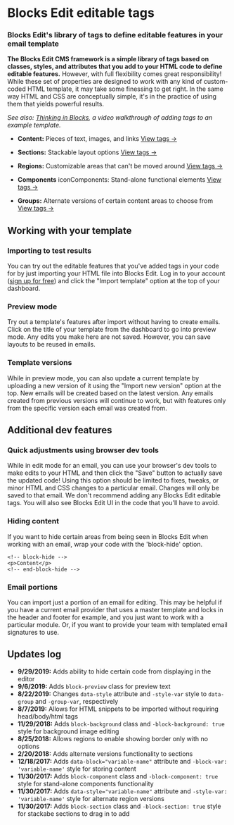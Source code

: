 # Blocks Edit editable tags
### Blocks Edit's library of tags to define editable features in your email template

**The Blocks Edit CMS framework is a simple library of tags based on classes, styles, and attributes that you add to your HTML code to define editable features.** However, with full flexibility comes great responsibility! While these set of properties are designed to work with any kind of custom-coded HTML template, it may take some finessing to get right. In the same way HTML and CSS are conceptually simple, it's in the practice of using them that yields powerful results.

*See also: [Thinking in Blocks](https://blocksedit.com/developer/getting-started/), a video walkthrough of adding tags to an example template.*

- **Content:** Pieces of text, images, and links [View tags →](https://blocksedit.com/developer/content/)

- **Sections:** Stackable layout options [View tags →](https://blocksedit.com/developer/sections/)

- **Regions:** Customizable areas that can't be moved around [View tags →](https://blocksedit.com/developer/regions/)

- **Components** iconComponents: Stand-alone functional elements [View tags →](https://blocksedit.com/developer/components/)

- **Groups:** Alternate versions of certain content areas to choose from [View tags →](https://blocksedit.com/developer/groups/)

## Working with your template

### Importing to test results
You can try out the editable features that you've added tags in your code for by just importing your HTML file into Blocks Edit. Log in to your account ([sign up for free](https://app.blocksedit.com/signup/)) and click the "Import template" option at the top of your dashboard.

### Preview mode
Try out a template's features after import without having to create emails. Click on the title of your template from the dashboard to go into preview mode. Any edits you make here are not saved. However, you can save layouts to be reused in emails.

### Template versions
While in preview mode, you can also update a current template by uploading a new version of it using the "Import new version" option at the top. New emails will be created based on the latest version. Any emails created from previous versions will continue to work, but with features only from the specific version each email was created from.

## Additional dev features

### Quick adjustments using browser dev tools
While in edit mode for an email, you can use your browser's dev tools to make edits to your HTML and then click the "Save" button to actually save the updated code! Using this option should be limited to fixes, tweaks, or minor HTML and CSS changes to a particular email. Changes will only be saved to that email. We don't recommend adding any Blocks Edit editable tags. You will also see Blocks Edit UI in the code that you'll have to avoid.

### Hiding content
If you want to hide certain areas from being seen in Blocks Edit when working with an email, wrap your code with the 'block-hide' option.

```
<!-- block-hide -->
<p>Content</p>
<!-- end-block-hide -->
```

### Email portions
You can import just a portion of an email for editing. This may be helpful if you have a current email provider that uses a master template and locks in the header and footer for example, and you just want to work with a particular module. Or, if you want to provide your team with templated email signatures to use.

## Updates log
- **9/29/2019:** Adds ability to hide certain code from displaying in the editor
- **9/6/2019:** Adds <code>block-preview</code> class for preview text
- **8/22/2019:** Changes <code>data-style</code> attribute and <code>-style-var</code> style to <code>data-group</code> and <code>-group-var</code>, respectively
- **8/7/2019:** Allows for HTML snippets to be imported without requiring head/body/html tags
- **11/29/2018:** Adds <code>block-background</code> class and <code>-block-background: true</code> style for background image editing
- **8/25/2018:** Allows regions to enable showing border only with no options
- **2/20/2018:** Adds alternate versions functionality to sections
- **12/18/2017:** Adds <code>data-block="variable-name"</code> attribute and <code>-block-var: 'variable-name'</code> style for storing content
- **11/30/2017:** Adds <code>block-component</code> class and <code>-block-component: true</code> style for stand-alone components functionality
- **11/30/2017:** Adds <code>data-style="variable-name"</code> attribute and <code>-style-var: 'variable-name'</code> style for alternate region versions
- **11/30/2017:** Adds <code>block-section</code> class and <code>-block-section: true</code> style for stackabe sections to drag in to add
